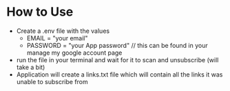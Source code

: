 # How to Use
- Create a .env file with the values
  - EMAIL = "your email"
  - PASSWORD = "your App password" // this can be found in your manage my google account page
- run the file in your terminal and wait for it to scan and unsubscribe (will take a bit)
- Application will create a links.txt file which will contain all the links it was unable to subscribe from 
